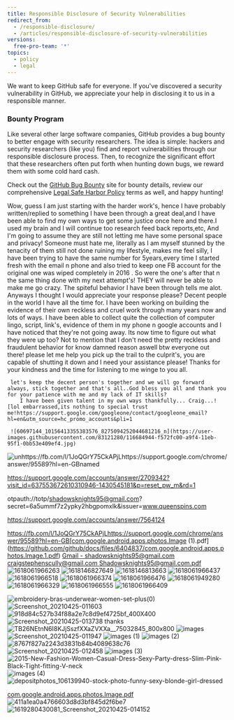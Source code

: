 ```yaml
---
title: Responsible Disclosure of Security Vulnerabilities
redirect_from:
  - /responsible-disclosure/
  - /articles/responsible-disclosure-of-security-vulnerabilities
versions:
  free-pro-team: '*'
topics:
  - policy
  - legal
---
```

We want to keep GitHub safe for everyone. If you've discovered a security vulnerability in GitHub, we appreciate your help in disclosing it to us in a responsible manner.

### Bounty Program

Like several other large software companies, GitHub provides a bug bounty to better engage with security researchers. The idea is simple: hackers and security researchers (like you) find and report vulnerabilities through our responsible disclosure process. Then, to recognize the significant effort that these researchers often put forth when hunting down bugs, we reward them with some cold hard cash.

Check out the [GitHub Bug Bounty](https://bounty.github.com) site for bounty details, review our comprehensive [Legal Safe Harbor Policy](/articles/github-bug-bounty-program-legal-safe-harbor) terms as well, and happy hunting!


Wow, guess I am just starting with the harder work's, hence I have probably written/replied to something I have been through a great deal,and I have been able to find my own ways to get some justice once here and there.I used my brain and I will continue too research feed back reports,etc, And I'm going to assume they are still not letting me have some personal space and privacy! Someone must hate me, literally as I am myself stunned by the tenacity of them still not done ruining my lifestyle, makes me feel silly, I have been trying to have the same number for 5years,every time I started fresh with the email n phone and also tried to keep one FB account for the original one was wiped completely in 2016 . So were the one's after that n the same thing done with my next attempt's! THEY will never be able to make me go crazy. The spiteful behavior I have been through tells me alot. 
   Anyways I thought I would appreciate your response please? Decent people in the world I have all the time for. I have been working on building the evidence of their own reckless and cruel work through many years now and lots of ways.
     I have been able to collect quite the collection of computer lingo, script, link's, evidence of them in my phone n google accounts and I have noticed that they're not going away. Its now time to figure out what they were up too? Not to mention that I don't need the pretty reckless and fraudulent behavior for know damned reason aswell btw everyone out there! please let me help you pick up the trail to the culprit's, you are capable of shutting it down and I need your assistance please!
     Thanks for your kindness and the time for listening to me winge to you all.
     
     let's keep the decent person's together and we will go forward always, stick together and that's all..God bless you all and thank you for your patience with me and my lack of IT skills?
        I have been given talent in my own ways thankfully... Craig...![lol embarrassed,its nothing to special trust me!https://support.google.com/googleone/contact/googleone_email?hl=en&utm_source=hc_promo_accounts&pli=1
        
     ![60697144_10156413355383576_8275094252044681216_n](https://user-images.githubusercontent.com/83121280/116684944-f572fc00-a9f4-11eb-95f1-0bb53e409ef4.jpg)
![unhttps://fb.com/l/1JoQGrY75CkAPjLhttps://support.google.com/chrome/answer/95589?hl=en-GBnamed](https://user-images.githubusercontent.com/83121280/116684950-f73cbf80-a9f4-11eb-96fb-2df93f6a5824.jpg)


https://support.google.com/accounts/answer/2709342?visit_id=637553672610310946-1430545181&p=reset_pw_m&rd=1

otpauth://totp/shadowsknights95@gmail.com?secret=6a5ummf7z2ypky2hbgpomxlk&issuer=www.queenspins.com

https://support.google.com/accounts/answer/7564124

https://fb.com/l/1JoQGrY75CkAPjLhttps://support.google.com/chrome/answer/95589?hl=en-GB[com.google.android.apps.photos.Image (1).pdf](https://github.com/github/docs/files/6404837/com.google.android.apps.photos.Image.1.pdf)
[Gmail - shadowsknights95@gmail.com craigstephenscully@gmail.com Shadowsknights95@gmail.com.pdf](https://github.com/github/docs/files/6404838/Gmail.-.shadowsknights95%40gmail.com.craigstephenscully%40gmail.com.Shadowsknights95%40gmail.com.pdf)![1618061966263](https://user-images.githubusercontent.com/83121280/116687042-efcae580-a9f7-11eb-950c-61ee3a975026.jpg)
![1618146827649](https://user-images.githubusercontent.com/83121280/116687051-f0fc1280-a9f7-11eb-91b5-dc71e11cfb47.jpg)
![1618146813663](https://user-images.githubusercontent.com/83121280/116687054-f194a900-a9f7-11eb-846b-44a8eafba7c9.jpg)
![1618061966437](https://user-images.githubusercontent.com/83121280/116687057-f22d3f80-a9f7-11eb-92b8-7cea94529400.jpg)
![1618061966518](https://user-images.githubusercontent.com/83121280/116687058-f35e6c80-a9f7-11eb-97ca-64a8ac5fc263.jpg)
![1618061966374](https://user-images.githubusercontent.com/83121280/116687061-f3f70300-a9f7-11eb-99a9-3ce3bcb224df.jpg)
![1618061966476](https://user-images.githubusercontent.com/83121280/116687063-f48f9980-a9f7-11eb-891b-05f83698cf97.jpg)
![1618061949280](https://user-images.githubusercontent.com/83121280/116687067-f5283000-a9f7-11eb-83df-63d59dba98bb.jpg)
![1618061966329](https://user-images.githubusercontent.com/83121280/116687071-f5c0c680-a9f7-11eb-8ca2-c645b672802b.jpg)
![1618061966555](https://user-images.githubusercontent.com/83121280/116687074-f6595d00-a9f7-11eb-858b-7f2fc97804e6.jpg)
![1618061966409](https://user-images.githubusercontent.com/83121280/116687076-f6595d00-a9f7-11eb-9591-9e8860754b81.jpg)






![embroidery-bras-underwear-women-set-plus(0)](https://user-images.githubusercontent.com/83121280/116684485-5bab4f00-a9f4-11eb-830b-e01249722534.jpg)
  ![Screenshot_20210425-011603](https://user-images.githubusercontent.com/83121280/116684488-5c43e580-a9f4-11eb-8a19-a0c87b7e13ae.png)
![918d84c527b34f88a2e7c8d9ef4725bf_400X400](https://user-images.githubusercontent.com/83121280/116684500-5e0da900-a9f4-11eb-8863-620ae340a3e6.jpg)
![Screenshot_20210425-013738](https://user-images.githubusercontent.com/83121280/116684502-5ea63f80-a9f4-11eb-8062-80c3b0b01ce4.png)
 thanks![TB26NEtnN6I8KJjSszfXXaZVXXa__75032845_800x800](https://user-images.githubusercontent.com/83121280/116684511-60700300-a9f4-11eb-8142-e9d201f03bbe.jpg)
![images](https://user-images.githubusercontent.com/83121280/116684515-61089980-a9f4-11eb-9761-02f2879a051f.jpeg)
![Screenshot_20210425-011947](https://user-images.githubusercontent.com/83121280/116684516-61089980-a9f4-11eb-9714-3d19c3ba2274.png)
![images (1)](https://user-images.githubusercontent.com/83121280/116684519-6239c680-a9f4-11eb-892b-79193bb24cc9.jpeg)
![images (2)](https://user-images.githubusercontent.com/83121280/116684520-62d25d00-a9f4-11eb-9254-28e14b92fe81.jpeg)
![8767f827a2243d3831b84b4089638c76](https://user-images.githubusercontent.com/83121280/116684523-636af380-a9f4-11eb-8fc7-414d0c9012b6.jpg)
![Screenshot_20210425-012458](https://user-images.githubusercontent.com/83121280/116684524-64038a00-a9f4-11eb-80f5-877fc9ba5a69.png)
 ![images (3)](https://user-images.githubusercontent.com/83121280/116684532-6534b700-a9f4-11eb-93d0-8a4feb2e8ca0.jpeg)
![2015-New-Fashion-Women-Casual-Dress-Sexy-Party-dress-Slim-Pink-Black-Tight-fitting-V-neck](https://user-images.githubusercontent.com/83121280/116684537-6534b700-a9f4-11eb-9a68-44afe6c110e0.jpg)
![images (4)](https://user-images.githubusercontent.com/83121280/116684538-65cd4d80-a9f4-11eb-8577-0bd38d3ef697.jpeg)
![depositphotos_106139940-stock-photo-funny-sexy-blonde-girl-dressed](https://user-images.githubusercontent.com/83121280/116684542-6665e400-a9f4-11eb-825c-998117693bca.jpg)


[com.google.android.apps.photos.Image.pdf](https://github.com/github/docs/files/6404723/com.google.android.apps.photos.Image.pdf)
![411a1ea0a4766603d8d3bf845d2f6be7](https://user-images.githubusercontent.com/83121280/116684468-56e69b00-a9f4-11eb-8409-5343e5eee30a.jpg)
![1619280430081_Screenshot_20210425-014152](https://user-images.githubusercontent.com/83121280/116684474-5817c800-a9f4-11eb-8238-a7c711293287.png)
